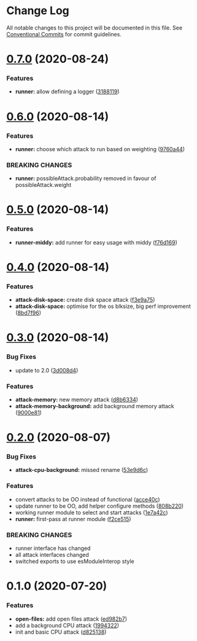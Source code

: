 # Change Log

All notable changes to this project will be documented in this file.
See [Conventional Commits](https://conventionalcommits.org) for commit guidelines.

# [0.7.0](https://github.com/getndazn/chaos-squirrel/compare/v0.6.0...v0.7.0) (2020-08-24)


### Features

* **runner:** allow defining a logger ([3188119](https://github.com/getndazn/chaos-squirrel/commit/3188119dad41fb0804b1bf6e5d201a40c044f51b))





# [0.6.0](https://github.com/getndazn/chaos-squirrel/compare/v0.5.0...v0.6.0) (2020-08-14)


### Features

* **runner:** choose which attack to run based on weighting ([9760a44](https://github.com/getndazn/chaos-squirrel/commit/9760a44506fcea3b16a0d376d004a4bbbce5fd8a))


### BREAKING CHANGES

* **runner:** possibleAttack.probability removed in favour of possibleAttack.weight





# [0.5.0](https://github.com/getndazn/chaos-squirrel/compare/v0.4.0...v0.5.0) (2020-08-14)


### Features

* **runner-middy:** add runner for easy usage with middy ([f76d169](https://github.com/getndazn/chaos-squirrel/commit/f76d169d03fd844dc5cc935fd44d483986d67250))





# [0.4.0](https://github.com/getndazn/chaos-squirrel/compare/v0.3.0...v0.4.0) (2020-08-14)


### Features

* **attack-disk-space:** create disk space attack ([f3e9a75](https://github.com/getndazn/chaos-squirrel/commit/f3e9a75cdb25d736515193bac56b16d2c099a6e8))
* **attack-disk-space:** optimise for the os blksize, big perf improvement ([8bd7f96](https://github.com/getndazn/chaos-squirrel/commit/8bd7f96a8f4e0c07715d4a1c525d7243255d69a6))





# [0.3.0](https://github.com/getndazn/chaos-squirrel/compare/v0.2.0...v0.3.0) (2020-08-14)


### Bug Fixes

* update to 2.0 ([3d008d4](https://github.com/getndazn/chaos-squirrel/commit/3d008d465042bf91d6874d012e121be6f26279a8))


### Features

* **attack-memory:** new memory attack ([d8b6334](https://github.com/getndazn/chaos-squirrel/commit/d8b6334887321928b9015711abbb00756c8d3aa1))
* **attack-memory-background:** add background memory attack ([9000e81](https://github.com/getndazn/chaos-squirrel/commit/9000e81d0d766b3d95fa3914294ede6d45e30186))





# [0.2.0](https://github.com/getndazn/chaos-squirrel/compare/v0.1.0...v0.2.0) (2020-08-07)


### Bug Fixes

* **attack-cpu-background:** missed rename ([53e9d6c](https://github.com/getndazn/chaos-squirrel/commit/53e9d6c5bcf8e6256b27a26b3cfed2418ec461d3))


### Features

* convert attacks to be OO instead of functional ([acce40c](https://github.com/getndazn/chaos-squirrel/commit/acce40c8d1ca4e3283290f74cf99fc3d49b8dfee))
* update runner to be OO, add helper configure methods ([808b220](https://github.com/getndazn/chaos-squirrel/commit/808b220d5945a1fc90d019b21be04e226b92ea27))
* working runner module to select and start attacks ([1e7a42c](https://github.com/getndazn/chaos-squirrel/commit/1e7a42caa1e0cfc9b43bdc6d207b0c32ab7c319f))
* **runner:** first-pass at runner module ([f2ce515](https://github.com/getndazn/chaos-squirrel/commit/f2ce51508fddebfb8cbd584b48c4991e05c56a93))


### BREAKING CHANGES

* runner interface has changed
* all attack interfaces changed
* switched exports to use esModuleInterop style





# 0.1.0 (2020-07-20)


### Features

* **open-files:** add open files attack ([ed982b7](https://github.com/getndazn/chaos-squirrel/commit/ed982b7612073018742a5276756267e5e6a8f025))
* add a background CPU attack ([1994322](https://github.com/getndazn/chaos-squirrel/commit/199432262a26773932ac461a572cf7feb1a9d959))
* init and basic CPU attack ([d825138](https://github.com/getndazn/chaos-squirrel/commit/d8251384715dcf8c561f8bc85aaafcb15559609a))
